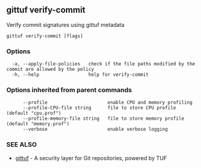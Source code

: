## gittuf verify-commit

Verify commit signatures using gittuf metadata

```
gittuf verify-commit [flags]
```

### Options

```
  -a, --apply-file-policies   check if the file paths modified by the commit are allowed by the policy
  -h, --help                  help for verify-commit
```

### Options inherited from parent commands

```
      --profile                      enable CPU and memory profiling
      --profile-CPU-file string      file to store CPU profile (default "cpu.prof")
      --profile-memory-file string   file to store memory profile (default "memory.prof")
      --verbose                      enable verbose logging
```

### SEE ALSO

* [gittuf](gittuf.md)	 - A security layer for Git repositories, powered by TUF

